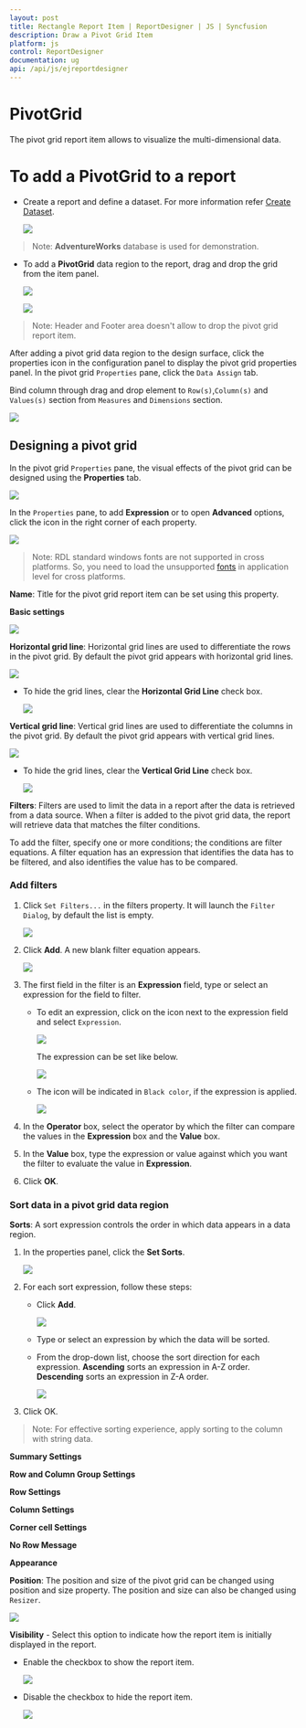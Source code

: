 ```yaml
---
layout: post
title: Rectangle Report Item | ReportDesigner | JS | Syncfusion
description: Draw a Pivot Grid Item
platform: js
control: ReportDesigner
documentation: ug
api: /api/js/ejreportdesigner
---
```


# PivotGrid

The pivot grid report item allows to visualize the multi-dimensional data.

# To add a PivotGrid to a report

* Create a report and define a dataset. For more information refer [Create Dataset](/javascript-docs/js/ReportDesigner/Create-Data/Create-New-Data).

  ![](images/Dataset-List.png)

> Note: **AdventureWorks** database is used for demonstration.

* To add a **PivotGrid** data region to the report, drag and drop the grid from the item panel.

   ![](PivotGird-Images/PivotGrid-Widgets-Pane.png)

    ![](PivotGird-Images/PivotGrid-Drag.png)

> Note: Header and Footer area doesn't allow to drop the pivot grid report item.

After adding a pivot grid data region to the design surface, click the properties icon in the configuration panel to display the pivot grid properties panel. In the pivot grid `Properties` pane, click the `Data Assign` tab.

Bind column through drag and drop element to `Row(s)`,`Column(s)` and `Values(s)` section from `Measures` and `Dimensions` section.

![](images/PivotGrid-AssignData.png)

## Designing a pivot grid

In the pivot grid `Properties` pane, the visual effects of the pivot grid can be designed using the **Properties** tab.

![](images/PivotGridItem-Properties2.png)

In the `Properties` pane, to add **Expression** or to open **Advanced** options, click the icon in the right corner of each property.

![](images/PivotGrid-Advanced-Option.png)

> Note: RDL standard windows fonts are not supported in cross platforms. So, you need to load the unsupported [fonts](/javascript-docs/js/ReportDesigner/how-to/Load-Unsupported-Fonts) in application level for cross platforms.

**Name**: Title for the pivot grid report item can be set using this property.

**Basic settings**

![](images/PivotGrid-Basic-Settings.png)

**Horizontal grid line**: Horizontal grid lines are used to differentiate the rows in the pivot grid. By default the pivot grid appears with horizontal grid lines.

![](images/Horizontal-Grid-Line.png)

   * To hide the grid lines, clear the **Horizontal Grid Line** check box.

      ![](images/Horizontal-Grid-LineNone.png)

**Vertical grid line**: Vertical grid lines are used to differentiate the columns in the pivot grid. By default the pivot grid appears with vertical grid lines.

 ![](images/Vertical-Grid-Line.png)

   * To hide the grid lines, clear the **Vertical Grid Line** check box.

       ![](images/Vertical-Grid-LineNone.png)

**Filters**: Filters are used to limit the data in a report after the data is retrieved from a data source. When a filter is added to the pivot grid data, the report will retrieve data that matches the filter conditions.

To add the filter, specify one or more conditions; the conditions are filter equations. A filter equation has an expression that identifies the data has to be filtered, and also identifies the value has to be compared.

### Add filters

 1. Click `Set Filters...` in the filters property. It will launch the `Filter Dialog`, by default the list is empty.

     ![](images/Filters-Button.png)

2. Click **Add**. A new blank filter equation appears.

    ![](images/Filters-Add.png)

3. The first field in the filter is an **Expression** field, type or select an expression for the field to filter.

   * To edit an expression, click on the icon next to the expression field and select `Expression`. 

      ![](images/Expression-Icon.png)
   
      The expression can be set like below.

      ![](images/Expression-Dialog.png)

   * The icon will be indicated in `Black color`, if the expression is applied.

      ![](images/Expression-Black.png)

4. In the **Operator** box, select the operator by which the filter can compare the values in the **Expression** box and the **Value** box.

5. In the **Value** box, type the expression or value against which you want the filter to evaluate the value in **Expression**.

6. Click **OK**.

### Sort data in a pivot grid data region

**Sorts**: A sort expression controls the order in which data appears in a data region.

1. In the properties panel, click the **Set Sorts**.

   ![](images/Sort-Button.png)

2. For each sort expression, follow these steps:

   * Click **Add**.

     ![](images/Sort-Add.png)

   * Type or select an expression by which the data will be sorted.

   * From the drop-down list, choose the sort direction for each expression. **Ascending** sorts an expression in A-Z order. **Descending** sorts an expression in Z-A order.

     ![](images/Sort-Add-Field.png)

3. Click OK.

> Note: For effective sorting experience, apply sorting to the column with string data.

**Summary Settings**

**Row and Column Group Settings**

**Row Settings**

**Column Settings**

**Corner cell Settings**

**No Row Message**

**Appearance**

**Position**: The position and size of the pivot grid can be changed using position and size property. The position and size can also be changed using `Resizer`.

![](images/Position-Pivot-Grid.png)

**Visibility** - Select this option to indicate how the report item is initially displayed in the report.

* Enable the checkbox to show the report item.

   ![](images/Visibility-Pivot-Grid.png)

* Disable the checkbox to hide the report item.

   ![](images/VisibilityNone-Pivot-Grid.png)
